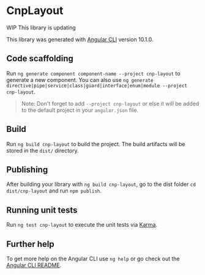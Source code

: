 # CnpLayout

WIP This library is updating

This library was generated with [Angular CLI](https://github.com/angular/angular-cli) version 10.1.0.

## Code scaffolding

Run `ng generate component component-name --project cnp-layout` to generate a new component. You can also use `ng generate directive|pipe|service|class|guard|interface|enum|module --project cnp-layout`.
> Note: Don't forget to add `--project cnp-layout` or else it will be added to the default project in your `angular.json` file. 

## Build

Run `ng build cnp-layout` to build the project. The build artifacts will be stored in the `dist/` directory.

## Publishing

After building your library with `ng build cnp-layout`, go to the dist folder `cd dist/cnp-layout` and run `npm publish`.

## Running unit tests

Run `ng test cnp-layout` to execute the unit tests via [Karma](https://karma-runner.github.io).

## Further help

To get more help on the Angular CLI use `ng help` or go check out the [Angular CLI README](https://github.com/angular/angular-cli/blob/master/README.md).
